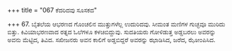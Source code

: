 +++
title = "067 ಕೆದರಿದವು ಸೂಸಕದ"

+++
67. ಬೈತಲೆಯ ಆಭರಣದ ಗೊಂಚಲಿನ ಮುತ್ತುಗಳೆಲ್ಲ ಉದುರಿದವು. ಸೀಮಂತ ಮಣಿಗಳ ಗುಚ್ಛವೂ ಮುರಿದು ಬಿತ್ತು. ಕಿವಿಯಾಭರಣವಾದ ರತ್ನದ ಓಲೆಗಳೂ ಕಳಚಿಬಿದ್ದುವು. ಸುದತಿಯರು ಗೋಳಿಡುತ್ತ ಅಡ್ಡಬರಲು ಅವರನ್ನು ಅವನು ಮೆಟ್ಟಿದ, ತಿವಿದ. ಸಖೀಜನರು ಅವನ ಕಾಲಿಗೆ ಅಡ್ಡಬಿದ್ದರೆ ಅವರನ್ನು ಝಾಡಿಸಿದ, ಜರೆದ, ಝೋಂಪಿಸಿದ.
